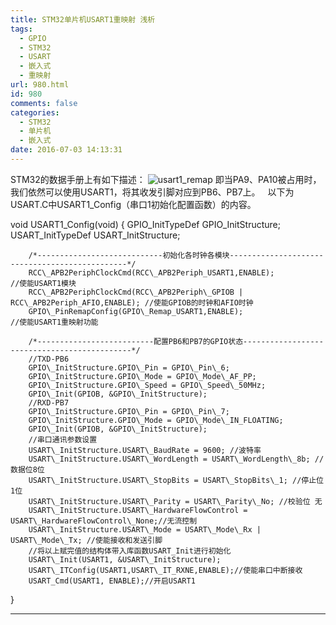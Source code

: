 ```yaml
---
title: STM32单片机USART1重映射 浅析
tags:
  - GPIO
  - STM32
  - USART
  - 嵌入式
  - 重映射
url: 980.html
id: 980
comments: false
categories:
  - STM32
  - 单片机
  - 嵌入式
date: 2016-07-03 14:13:31
---
```


STM32的数据手册上有如下描述： ![usart1_remap](http://oarap.org/wp-content/uploads/2016/07/usart1_remap.jpg) 即当PA9、PA10被占用时，我们依然可以使用USART1，将其收发引脚对应到PB6、PB7上。   以下为USART.C中USART1_Config（串口1初始化配置函数）的内容。 

void USART1_Config(void)
{
        GPIO\_InitTypeDef GPIO\_InitStructure;
        USART\_InitTypeDef USART\_InitStructure; 

        /*----------------------------初始化各时钟各模块-----------------------------------------------*/
        RCC\_APB2PeriphClockCmd(RCC\_APB2Periph_USART1,ENABLE);                      //使能USART1模块
        RCC\_APB2PeriphClockCmd(RCC\_APB2Periph\_GPIOB | RCC\_APB2Periph_AFIO,ENABLE); //使能GPIOB的时钟和AFIO时钟
        GPIO\_PinRemapConfig(GPIO\_Remap_USART1,ENABLE);                             //使能USART1重映射功能
        
        /*--------------------------配置PB6和PB7的GPIO状态---------------------------------------------*/
        //TXD-PB6
        GPIO\_InitStructure.GPIO\_Pin = GPIO\_Pin\_6;
        GPIO\_InitStructure.GPIO\_Mode = GPIO\_Mode\_AF_PP;
        GPIO\_InitStructure.GPIO\_Speed = GPIO\_Speed\_50MHz;
        GPIO\_Init(GPIOB, &GPIO\_InitStructure);
        //RXD-PB7
        GPIO\_InitStructure.GPIO\_Pin = GPIO\_Pin\_7;
        GPIO\_InitStructure.GPIO\_Mode = GPIO\_Mode\_IN_FLOATING;
        GPIO\_Init(GPIOB, &GPIO\_InitStructure);
        //串口通讯参数设置
        USART\_InitStructure.USART\_BaudRate = 9600; //波特率
        USART\_InitStructure.USART\_WordLength = USART\_WordLength\_8b; //数据位8位
        USART\_InitStructure.USART\_StopBits = USART\_StopBits\_1; //停止位1位
        USART\_InitStructure.USART\_Parity = USART\_Parity\_No; //校验位 无
        USART\_InitStructure.USART\_HardwareFlowControl = USART\_HardwareFlowControl\_None;//无流控制
        USART\_InitStructure.USART\_Mode = USART\_Mode\_Rx | USART\_Mode\_Tx; //使能接收和发送引脚
        //将以上赋完值的结构体带入库函数USART_Init进行初始化
        USART\_Init(USART1, &USART\_InitStructure);
        USART\_ITConfig(USART1,USART\_IT_RXNE,ENABLE);//使能串口中断接收
        USART_Cmd(USART1, ENABLE);//开启USART1
}

* * *